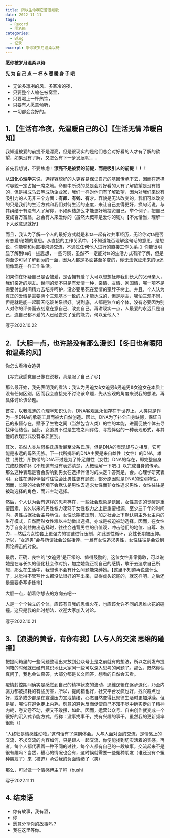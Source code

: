 ```yaml
---
title: 所以生命啊它苦涩如歌
date: 2022-11-11
tags:
  - Record
  - 匿名箱
categories:
  - Blog
  - 记录
excerpt: 愿你被岁月温柔以待
---
```



**愿你被岁月温柔以待**

**先 为 自 己 点 一 杯 ☕️ 暖 暖 身 子 吧**
- 无论多凛冽的风、多寒冷的夜，
- 只要整个人缩在被窝里，
- 只要喝上一杯热饮，
- 只要有人愿意倾听，
- 一切都会变好的。

## 1. 【生活有冷夜，先温暖自己的心】【**生活无情 冷暖自知**】

我知道被爱的前提不是漂亮，但是很现实的是他们总会对好看的人才有了解的欲望，如果没有了解，又怎么有下一步发展呢......

首先我想说，不要焦虑！**漂亮不是被爱的前提，而是吸引人的前提！！！**  

从**进化心理学**来说，选择容貌好的人更容易保证自己的基因传承下去，因而在选择时容貌一定占据一席之地。命题中所说的总是会对好看的人有了解欲望是没有错的，但是换成马云等成功企业家，我们一样对他们有了解欲望，因为对我们来说有吸引力的人无非三个方面：**有颜、有钱、有才**。容貌是无法改变的，我们可以改变的只是我们的生活方式和我们对待生活的态度，来让自己变得更好，换句话说，与其纠结于有没有人了解你，不如纠结怎么才能更好地投资自己。举个例子，把自己变成百万富翁，总会有人来爱你的（虽然大概率是爱你的钱）。【不太恰当，理解一下大致意思就好】

而且，我认为了解一个人的最好方式就是和ta一起有过共事经历，无论你对ta是否有恋爱/结婚的意思。从直接的工作关系中，【不知道能否理解这句话的意思，是想说，你能够和ta直接沟通交流，不通过任何他人进行的直接工作关系，】你能很明显了解到ta的一些思想，一些习惯，虽然不一定能对ta的生活方式有所了解，但是你至少可以了解到ta的一面，因为人都是多面甚至多变的，你无法保证未来的ta还能像现在一样工作生活。

如果你在怀疑自己是否被爱，是否拥有爱？大可以想想抚养我们长大的父母亲人，我们亲近的朋友。世间的爱不只是有爱情一种，亲情、友情、家国情，哪一项不是需要付出时间精力去培养呵护，没必要吊死在爱情的歪脖子树上。并且，个人认为真正的爱情是需要两个三观基本一致的人才能达成的，但是朋友，哪怕三观不同，但是就是能一起聊天吃饭关系很好。说到底，人都是独立的个体，没有必要因为别人对你的评价而去刻意在意自己、改变自己。再讲现实一点，人最爱的永远只是自己，连自己都不爱的人已经丧失了爱的能力，何以爱他人？

写于2022.10.22

## 2. 【大胆一点，也许路没有那么漫长】【**冬日也有暖阳和温柔的风**】

你怎么看待女追男

【写完我感觉自己像在说教，真是服了自己了😢】

那么最开始，我先表明我的看法：我认为男追女&女追男&男追男&女追女在本质上没有任何区别，因而我会直接先不讨论该命题，先从宏观的角度来说我的想法，再具体讨论该命题。

首先，以我浅薄的心理学知识认为，DNA客观且永恒存在于世界上，人类只是作为一类DNA的承载工具而被大自然创造。因此，DNA为了补全自身缺憾，保证自己的永恒存在，赋予了生物之间（当然包含人类）的性的本能，进而促使个体去寻找伴侣结合。因此，女追男不过是生物之间评估、寻找伴侣的一种表现形式，与其他的表现形式没有本质区别。

其次，虽然人类从母系氏族发展至父系氏族，但是DNA的表现却与之相反，它可能是永远的母系氏族。下一代所携带的DNA主要是来自雌性（女性）的DNA，雄性（男性）所携带的DNA不过是为了补足雌性（女性）DNA的存在，即完整自身完成缺憾弥补【不知道有没有表述清楚，大概理解一下吧、】以完成自身的传承。那么这种表现是否会影响到男女在选择伴侣时的决定？答案是，会。心理学研究表明，女性在选择伴侣时往往会比男性更有顾虑，部分原因就是DNA的性别特性。因而，长期的社会环境下会默认是男性去追求女性而非女性追求男性，女性往往是被动选择的角色，而非主动选择。

然后，个人认为会有这样的思考存在，一些社会现象是诱因，女性意识的觉醒是重要因素，长久以来的男性权力凌驾于女性权力之上是重要根源。至少三千年的时间内，男性占据社会主导地位，女性长期被压制，加之社会上下默认男主外女主内的生存模式，自然而然女性难以主动做出选择，亦或是被迫被动选择。因而，在女性为了自身利益做出选择时，往往会违背男性的价值观，冲击他们的地位、自尊、权力……然后为女性套上更强力的锁链进行压制，如此恶性循环，女性长期被压抑。所以，“女追男”会与所谓社会公俗相悖，一旦有女性追求男性，女性往往是会受到舆论抨击的对象。

最后，正确、良性的“女追男”是正常的、值得鼓励的。这位女性非常勇敢，可以说她是在与长久的僵化社会作对抗，加之她能正视自己的感情，敢于去追求自己所想，那么在生活中，我想也不会有什么问题能束缚她。【这里不知道再说些什么了，总觉得不管写什么都没法很好的写出来，显得虎头蛇尾的，就这样吧、之后还是需要多写多练笔】

大胆一点，朝着你想去的方向去吧～

人是一个个独立的个体，应该有自我的思维火花，也应该允许不同的思维火花的碰撞。这只是我的此时想法，欢迎大家加入讨论。

写于2022.10.21

## 3. 【浪漫的黄昏，有你有我】【**人与人的交流 思维的碰撞**】

把提问箱里的一些问题整理出来放到公众号上是之前就有的想法，所以之前发布提问箱的时候就已经有意识地让大家问一些可以深入思考的问题了。那么，既然你认真问了，我也会认真答，大部分都是长文回答，想看的自然会去看。

疫情封控期间确实是感觉到自己的精神状态的波动、思维逻辑在逐步退化，乃至内驱力都被损耗的有些厉害，所以，提问箱也好，社交平台发疯也好，找兴趣点也好，或多或少都是在宣泄压力宣泄情绪，心态自然变得比规律生活时更加浮躁。但是呢，哪怕在避免走上内耗，刻意的避免反而促使自己不知不觉中确实走向了精神内耗，卷又卷不动，摆又不敢摆，如此。因而，运营公众号、自由创作就变成一个很好的沉入式节能方式，俗称：没事找事干，找有兴趣的事干。虽然我的更新频率很低（）

“人终归是情感性动物。”这句话有了深刻体会。人与人面对面的交流，是情感上的交流，不求交流的内容如何，只是跟人一起交流，你便能找到切实活着的实感。再者，每个人都代表着一种不同的过往，每个人都有自己的一段故事，交流起来不是很有趣吗？当然，糟心的情况也会有，这时候就需要一些冤种朋友（谁还没有个冤种朋友了）来（被迫）承受我的负面情绪了（笑）

那么，可以做一个情感博主了吧（bushi

写于2022.11.11

## 4. 结束语

- 你有故事，我有酒，
- 你
- 愿意分享你的故事吗？
- 我在这里等你。